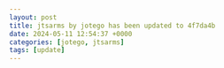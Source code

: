 ```yaml
---
layout: post
title: jtsarms by jotego has been updated to 4f7da4b
date: 2024-05-11 12:54:37 +0000
categories: [jotego, jtsarms]
tags: [update]
---
```


